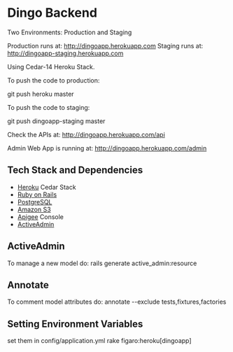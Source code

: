 # Dingo Backend #

Two Environments: Production and Staging

Production runs at: http://dingoapp.herokuapp.com
Staging runs at: http://dingoapp-staging.herokuapp.com

Using Cedar-14 Heroku Stack.

To push the code to production:

git push heroku master

To push the code to staging:

git push dingoapp-staging master

Check the APIs at: http://dingoapp.herokuapp.com/api

Admin Web App is running at: http://dingoapp.herokuapp.com/admin

## Tech Stack and Dependencies ##

* [Heroku](http://heroku.com) Cedar Stack
* [Ruby on Rails](http://rubyonrails.org)
* [PostgreSQL](http://www.postgresql.org)
* [Amazon S3](http://aws.amazon.com/console/)
* [Apigee](http://apigee.com) Console
* [ActiveAdmin](http://activeadmin.info)

## ActiveAdmin ##

To manage a new model do: rails generate active_admin:resource <Model>

## Annotate ##

To comment model attributes do: annotate --exclude tests,fixtures,factories

## Setting Environment Variables ##

set them in config/application.yml
rake figaro:heroku[dingoapp]
